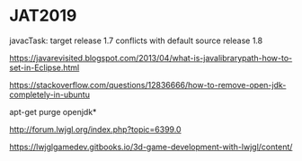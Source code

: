 # JAT2019




javacTask: target release 1.7 conflicts with default source release 1.8


https://javarevisited.blogspot.com/2013/04/what-is-javalibrarypath-how-to-set-in-Eclipse.html



https://stackoverflow.com/questions/12836666/how-to-remove-open-jdk-completely-in-ubuntu

apt-get purge openjdk*


http://forum.lwjgl.org/index.php?topic=6399.0

https://lwjglgamedev.gitbooks.io/3d-game-development-with-lwjgl/content/



